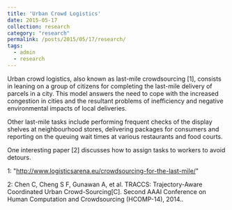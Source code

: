 ```yaml
---
title: 'Urban Crowd Logistics'
date: 2015-05-17
collection: research
category: "research"
permalink: /posts/2015/05/17/research/
tags:
  - admin
  - research
---
```


Urban crowd logistics, also known as last-mile crowdsourcing [1], consists in leaning on a group of citizens for completing the last-mile delivery of parcels in a city. This model answers the need to cope with the increased congestion in cities and the resultant problems of inefficiency and negative environmental impacts of local deliveries.

Other last-mile tasks include performing frequent checks of the display shelves at neighbourhood stores, delivering packages for consumers and reporting on the queuing wait times at various restaurants and food courts.

One interesting paper [2] discusses how to assign tasks to workers to avoid detours.

1: "http://www.logisticsarena.eu/crowdsourcing-for-the-last-mile/"

2: Chen C, Cheng S F, Gunawan A, et al. TRACCS: Trajectory-Aware Coordinated Urban Crowd-Sourcing[C]. Second AAAI Conference on Human Computation and Crowdsourcing (HCOMP-14), 2014..